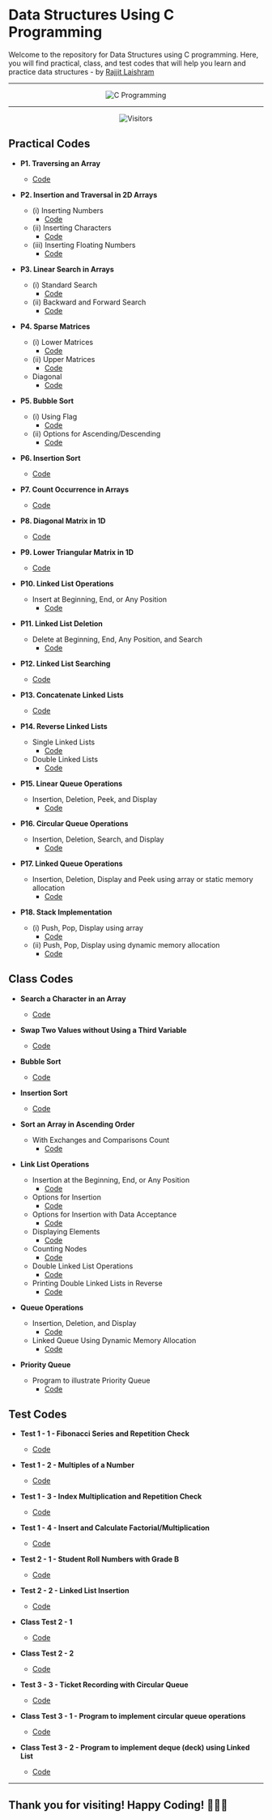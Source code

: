 # Data Structures Using C Programming

Welcome to the repository for Data Structures using C programming. Here, you will find practical, class, and test codes that will help you learn and practice data structures - by [Rajjit Laishram](https://mypersonalportfolio-rl.netlify.app/)

---

<div align="center">
  <img src="https://myfilesandimagessite.netlify.app/resources/images/c-program.png" width="auto" alt="C Programming">
</div>

---

<p align="center">
  <img src="https://visitor-badge.feriirawann.repl.co?username=rajjitlai&repo=BCA-3rd-SEM-C-Programs&style=for-the-badge&contentType=svg&color=green&label=Visitors" alt="Visitors">
</p>

## Practical Codes

- **P1. Traversing an Array**

  - [Code](./practical-codes/traverseArray.c)

- **P2. Insertion and Traversal in 2D Arrays**

  - (i) Inserting Numbers
    - [Code](./practical-codes/2DTraverse.c)
  - (ii) Inserting Characters
    - [Code](./practical-codes/insert2DTraverse.c)
  - (iii) Inserting Floating Numbers
    - [Code](./practical-codes/insert2DFTraverse.c)

- **P3. Linear Search in Arrays**

  - (i) Standard Search
    - [Code](./practical-codes/linearSearch.c)
  - (ii) Backward and Forward Search
    - [Code](./practical-codes/linearSearchBackFor.c)

- **P4. Sparse Matrices**

  - (i) Lower Matrices
    - [Code](./practical-codes/sparseLower.c)
  - (ii) Upper Matrices
    - [Code](./practical-codes/sparseUpper.c)
  - Diagonal
    - [Code](./practical-codes/diagonalSparse.c)

- **P5. Bubble Sort**

  - (i) Using Flag
    - [Code](./practical-codes/bubbleSort.c)
  - (ii) Options for Ascending/Descending
    - [Code](./practical-codes/bubbleOption.c)

- **P6. Insertion Sort**

  - [Code](./class-codes/insertionSort.c)

- **P7. Count Occurrence in Arrays**

  - [Code](./practical-codes/checkoccurance.c)

- **P8. Diagonal Matrix in 1D**

  - [Code](./practical-codes/onediDiaMat.c)

- **P9. Lower Triangular Matrix in 1D**

  - [Code](./practical-codes/onediLoTrMat.c)

- **P10. Linked List Operations**

  - Insert at Beginning, End, or Any Position
    - [Code](./class-codes/link-list-with-3-ins-hard.c)

- **P11. Linked List Deletion**

  - Delete at Beginning, End, Any Position, and Search
    - [Code](./class-codes/deletion.c)

- **P12. Linked List Searching**

  - [Code](./practical-codes/link-list-item-search.c)

- **P13. Concatenate Linked Lists**

  - [Code](./practical-codes/concat.c)

- **P14. Reverse Linked Lists**

  - Single Linked Lists
    - [Code](./practical-codes/reverse.c)
  - Double Linked Lists
    - [Code](./class-codes/double-rev.c)

- **P15. Linear Queue Operations**
  
  - Insertion, Deletion, Peek, and Display
    - [Code](./class-codes/queue-ins-del.c)
  
- **P16. Circular Queue Operations**
  
  - Insertion, Deletion, Search, and Display
    - [Code](./class-codes/queue-ins-del-circular.c)

- **P17. Linked Queue Operations**

  - Insertion, Deletion, Display and Peek using array or static memory allocation
    - [Code](./class-codes/linkedQueue.c)

- **P18. Stack Implementation**

  - (i) Push, Pop, Display using array
    - [Code](./class-codes/stack.c)
  - (ii) Push, Pop, Display using dynamic memory allocation
    - [Code](./practical-codes/stack-dynamic.c)

## Class Codes

- **Search a Character in an Array**

  - [Code](./class-codes/searchChar.c)

- **Swap Two Values without Using a Third Variable**

  - [Code](./class-codes/swapnoVar.c)

- **Bubble Sort**

  - [Code](./class-codes/bubSort.c)

- **Insertion Sort**

  - [Code](./class-codes/insertionSort.c)

- **Sort an Array in Ascending Order**

  - With Exchanges and Comparisons Count
    - [Code](./class-codes/sortnprintstep.c)

- **Link List Operations**
  - Insertion at the Beginning, End, or Any Position
    - [Code](./class-codes/link_list_switch.c)
  - Options for Insertion
    - [Code](./class-codes/link-list-with-3-ins.c)
  - Options for Insertion with Data Acceptance
    - [Code](./class-codes/link-list-with-3-ins-hard.c)
  - Displaying Elements
    - [Code](./class-codes/inserndisplay.c)
  - Counting Nodes
    - [Code](./class-codes/createnCountnode.c)
  - Double Linked List Operations
    - [Code](./class-codes/double-all.c)
  - Printing Double Linked Lists in Reverse
    - [Code](./class-codes/double-rev.c)
  
- **Queue Operations**
  - Insertion, Deletion, and Display
    - [Code](./class-codes/queue-ins-del.c)
  - Linked Queue Using Dynamic Memory Allocation
    - [Code](./class-codes/linkedQueue.c)

- **Priority Queue**
  - Program to illustrate Priority Queue
    - [Code](./class-codes/priority-queue.c)

## Test Codes

- **Test 1 - 1 - Fibonacci Series and Repetition Check**

  - [Code](./test-codes/1-check.c)

- **Test 1 - 2 - Multiples of a Number**

  - [Code](./test-codes/1-check1.c)

- **Test 1 - 3 - Index Multiplication and Repetition Check**

  - [Code](./test-codes/1-check2.c)

- **Test 1 - 4 - Insert and Calculate Factorial/Multiplication**

  - [Code](./test-codes/1-check3.c)

- **Test 2 - 1 - Student Roll Numbers with Grade B**

  - [Code](./test-codes/2-student-link-list.c)

- **Test 2 - 2 - Linked List Insertion**

  - [Code](./test-codes/2-link-list-insertion.c)

- **Class Test 2 - 1**

  - [Code](./test-codes/class-test-2-1.c)

- **Class Test 2 - 2**

  - [Code](./test-codes/class-test-2-2.c)

- **Test 3 - 3 - Ticket Recording with Circular Queue**
  
  - [Code](./test-codes/prac-test-3.c)

- **Class Test 3 - 1 - Program to implement circular queue operations**
  
  - [Code](./class-codes/queue-ins-del-circular.c)
  
- **Class Test 3 - 2 - Program to implement deque (deck) using Linked List**

  - [Code](./test-codes/deque-linked.c)

---

## Thank you for visiting! Happy Coding! 🎉🎉🎉

